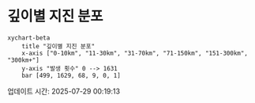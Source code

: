 # 깊이별 지진 분포

```mermaid
xychart-beta
    title "깊이별 지진 분포"
    x-axis ["0-10km", "11-30km", "31-70km", "71-150km", "151-300km", "300km+"]
    y-axis "발생 횟수" 0 --> 1631
    bar [499, 1629, 68, 9, 0, 1]
```

업데이트 시간: 2025-07-29 00:19:13
